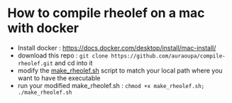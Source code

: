 # How to compile rheolef on a mac with docker

- Install docker : https://docs.docker.com/desktop/install/mac-install/
- download this repo : ```git clone https://github.com/auraoupa/compile-rheolef.git``` and cd into it
- modify the [make_rheolef.sh](make_rheolef.sh) script to match your local path where you want to have the executable
- run your modified make_rheolef.sh : ```chmod +x make_rheolef.sh; ./make_rheolef.sh```


